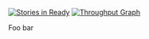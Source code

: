 [![Stories in Ready](https://badge.waffle.io/seawatts/deploy.io.png?label=ready&title=Ready)](https://waffle.io/seawatts/deploy.io)
[![Throughput Graph](https://graphs.waffle.io/seawatts/deploy.io/throughput.svg)](https://waffle.io/seawatts/deploy.io/metrics)

Foo bar
